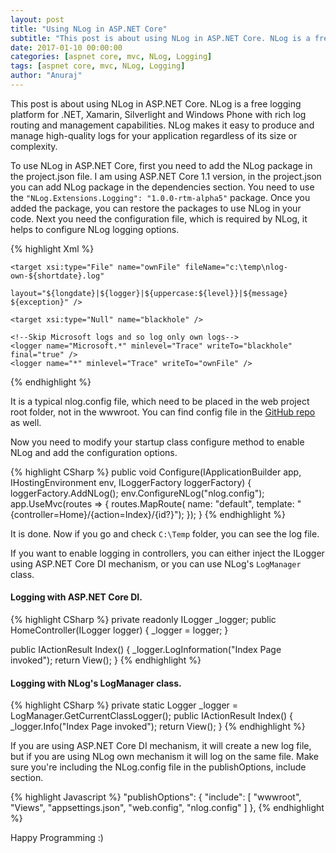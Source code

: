 ```yaml
---
layout: post
title: "Using NLog in ASP.NET Core"
subtitle: "This post is about using NLog in ASP.NET Core. NLog is a free logging platform for .NET, Xamarin, Silverlight and Windows Phone with rich log routing and management capabilities. NLog makes it easy to produce and manage high-quality logs for your application regardless of its size or complexity."
date: 2017-01-10 00:00:00
categories: [aspnet core, mvc, NLog, Logging]
tags: [aspnet core, mvc, NLog, Logging]
author: "Anuraj"
---
```

This post is about using NLog in ASP.NET Core. NLog is a free logging platform for .NET, Xamarin, Silverlight and Windows Phone with rich log routing and management capabilities. NLog makes it easy to produce and manage high-quality logs for your application regardless of its size or complexity.

To use NLog in ASP.NET Core, first you need to add the NLog package in the project.json file. I am using ASP.NET Core 1.1 version, in the project.json you can add NLog package in the dependencies section. You need to use the `"NLog.Extensions.Logging": "1.0.0-rtm-alpha5"` package. Once you added the package, you can restore the packages to use NLog in your code. Next you need the configuration file, which is required by NLog, it helps to configure NLog logging options.

{% highlight Xml %}
<?xml version="1.0" encoding="utf-8" ?>
<nlog xmlns="http://www.nlog-project.org/schemas/NLog.xsd"
      xmlns:xsi="http://www.w3.org/2001/XMLSchema-instance"
      autoReload="true"
      internalLogLevel="Warn"
      internalLogFile="c:\temp\internal.txt">


  <!-- define various log targets -->
  <targets>
    <!-- write logs to file -->
    <target xsi:type="File" name="allfile" fileName="c:\temp\nlog-all-${shortdate}.log"
                 layout="${longdate}|${logger}|${uppercase:${level}}|${message} ${exception}" />

    <target xsi:type="File" name="ownFile" fileName="c:\temp\nlog-own-${shortdate}.log"
              layout="${longdate}|${logger}|${uppercase:${level}}|${message} ${exception}" />

    <target xsi:type="Null" name="blackhole" />
  </targets>

  <rules>
    <!--All logs, including from Microsoft-->
    <logger name="*" minlevel="Trace" writeTo="allfile" />

    <!--Skip Microsoft logs and so log only own logs-->
    <logger name="Microsoft.*" minlevel="Trace" writeTo="blackhole" final="true" />
    <logger name="*" minlevel="Trace" writeTo="ownFile" />
  </rules>
</nlog>
{% endhighlight %}

It is a typical nlog.config file, which need to be placed in the web project root folder, not in the wwwroot. You can find config file in the [GitHub repo](https://github.com/NLog/NLog.Extensions.Logging/blob/master/examples/aspnet-core-example/src/aspnet-core-example/nlog.config) as well.

Now you need to modify your startup class configure method to enable NLog and add the configuration options.

{% highlight CSharp %}
public void Configure(IApplicationBuilder app, IHostingEnvironment env, ILoggerFactory loggerFactory)
{
    loggerFactory.AddNLog();
    env.ConfigureNLog("nlog.config");
    app.UseMvc(routes =>
    {
        routes.MapRoute(
            name: "default",
            template: "{controller=Home}/{action=Index}/{id?}");
    });
}
{% endhighlight %}

It is done. Now if you go and check `C:\Temp` folder, you can see the log file.

If you want to enable logging in controllers, you can either inject the ILogger using ASP.NET Core DI mechanism, or you can use NLog's `LogManager` class.

#### Logging with ASP.NET Core DI.

{% highlight CSharp %}
private readonly ILogger<HomeController> _logger;
public HomeController(ILogger<HomeController> logger)
{
    _logger = logger;
}

public IActionResult Index()
{
    _logger.LogInformation("Index Page invoked");
    return View();
}
{% endhighlight %}

#### Logging with NLog's LogManager class.

{% highlight CSharp %}
private static Logger _logger = LogManager.GetCurrentClassLogger();
public IActionResult Index()
{
    _logger.Info("Index Page invoked");
    return View();
}
{% endhighlight %}

If you are using ASP.NET Core DI mechanism, it will create a new log file, but if you are using NLog own mechanism it will log on the same file. Make sure you're including the NLog.config file in the publishOptions, include section.

{% highlight Javascript %}
"publishOptions": {
    "include": [
        "wwwroot",
        "Views",
        "appsettings.json",
        "web.config",
        "nlog.config"
    ]
},
{% endhighlight %}

Happy Programming :)